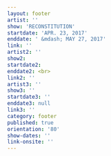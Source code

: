 ```yaml
---
layout: footer
artist: ''
show: 'RECONSTITUTION'
startdate: 'APR. 23, 2017'
enddate: ' &mdash; MAY 27, 2017'
link: ''
artist2: ''
show2:
startdate2:
enddate2: <br>
link2: ''
artist3: ''
show3: ''
startdate3: ''
enddate3: null
link3: ''
category: footer
published: true
orientation: '80'
show-dates: ''
link-onsite: ''
---
```

